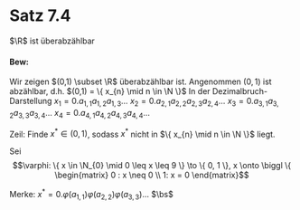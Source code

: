 # Satz 7.4
$\R$ ist überabzählbar

#### Bew:
Wir zeigen $(0,1) \subset \R$ überabzählbar ist.
Angenommen $(0,1)$ ist abzählbar, d.h. $(0,1) = \{ x_{n} \mid n \in \N \}$
In der Dezimalbruch-Darstellung 
$x_{1} = 0.a_{1,1}a_{1,2}a_{1,3}\dots$
$x_{2} = 0.a_{2,1}a_{2,2}a_{2,3}a_{2,4}\dots$
$x_{3} = 0.a_{3,1}a_{3,2}a_{3,3}a_{3,4}\dots$
$x_{4} = 0.a_{4,1}a_{4,2}a_{4,3}a_{4,4}\dots$

Zeil: Finde $x^{*} \in (0,1)$, sodass $x^{*}$ nicht in $\{ x_{n} \mid n \in \N \}$ liegt.

Sei $$\varphi: \{ x \in \N_{0} \mid 0 \leq x \leq 9 \} \to \{  0, 1 \}, x \onto \biggl \{ \begin{matrix}
0 : x \neq 0 \\
1: x = 0
\end{matrix}$$

Merke:
$x^{*} = 0.\varphi(a_{1,1})\varphi(a_{2,2})\varphi(a_{3,3})\dots$
$\bs$
